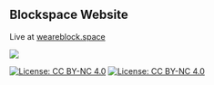 Blockspace Website
------
Live at [weareblock.space](https://weareblock.space)

![](https://cdn.dribbble.com/users/725260/screenshots/6386997/blockspace_hero_ui.png)


[![License: CC BY-NC 4.0](https://img.shields.io/badge/License-CC%20BY--NC%204.0-lightgrey.svg)](https://creativecommons.org/licenses/by-nc/4.0/) [![License: CC BY-NC 4.0](https://licensebuttons.net/l/by-nc/4.0/80x15.png)](https://creativecommons.org/licenses/by-nc/4.0/)
